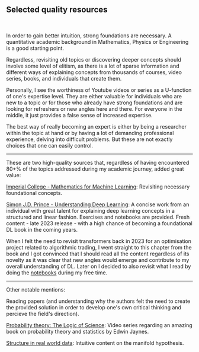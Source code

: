 ## Selected quality resources

<br>

In order to gain better intuition, strong foundations are necessary. A quantitative academic background in Mathematics, Physics or Engineering is a good starting point.

Regardless, revisiting old topics or discovering deeper concepts should involve some level of elitism, as there is a lot of sparse information and different ways of explaining concepts from thousands of courses, video series, books, and individuals that create them.

Personally, I see the worthiness of Youtube videos or series as a U-function of one's expertise level. They are either valuable for individuals who are new to a topic or for those who already have strong foundations and are looking for refreshers or new angles here and there. For everyone in the middle, it just provides a false sense of increased expertise.

The best way of really becoming an expert is either by being a researcher within the topic at hand or by having a lot of demanding professional experience, delving into difficult problems. But these are not exactly choices that one can easily control.

---

These are two high-quality sources that, regardless of having encountered 80+% of the topics addressed during my academic journey, added great value:

[Imperial College - Mathematics for Machine Learning](https://www.coursera.org/specializations/mathematics-machine-learning): Revisiting necessary foundational concepts.

[Simon J.D. Prince - Understanding Deep Learning](https://udlbook.github.io/udlbook/): A concise work from an individual with great talent for explaining deep learning concepts in a structured and linear fashion. Exercises and notebooks are provided. Fresh content - late 2023 release - with a high chance of becoming a foundational DL book in the coming years.

When I felt the need to revisit transformers back in 2023 for an optimisation project related to algorithmic trading, I went straight to this chapter from the book and I got convinced that I should read all the content regardless of its novelty as it was clear that new angles would emerge and contribute to my overall understanding of DL. Later on I decided to also revisit what I read by doing the [notebooks](https://github.com/seyeint/Understanding_DeepLearning) during my free time.

---

Other notable mentions: 

Reading papers (and understanding why the authors felt the need to create the provided solution in order to develop one's own critical thinking and percieve the field's direction).

[Probability theory: The Logic of Science](https://www.youtube.com/watch?v=rfKS69cIwHc&list=PL9v9IXDsJkktefQzX39wC2YG07vw7DsQ_): Video series regarding an amazing book on probability theory and statistics by Edwin Jaynes.

[Structure in real world data](https://www.youtube.com/watch?v=BePQBWPnYuE): Intuitive content on the manifold hypothesis.
